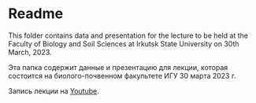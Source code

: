 # Readme

This folder contains data and presentation for the lecture to be held at the Faculty of Biology and Soil Sciences at Irkutsk State University on 30th March, 2023.

Эта папка содержит данные и презентацию для лекции, которая состоится на биолого-почвенном факультете ИГУ 30 марта 2023 г.

Запись лекции на [Youtube](https://www.youtube.com/watch?v=UzsWEELmvgY).